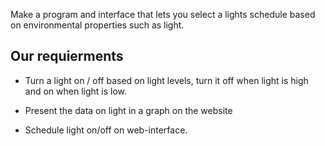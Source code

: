 Make a program and interface that lets you select a lights schedule based on environmental properties such as light.

## Our requierments
* Turn a light on / off based on light levels, turn it off when light is high and on when light is low.

* Present the data on light in a graph on the website

* Schedule light on/off on web-interface.